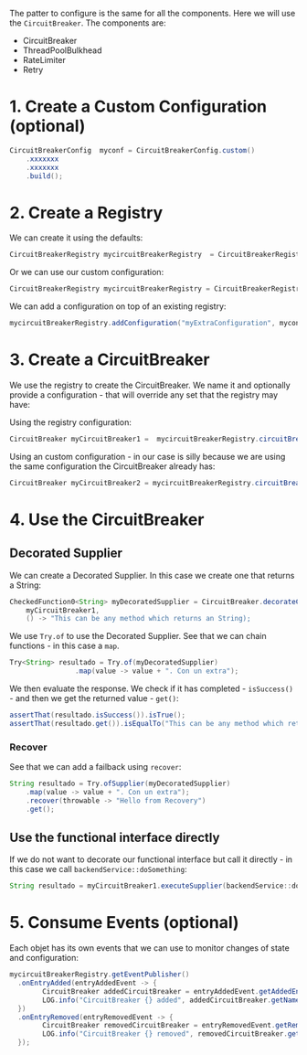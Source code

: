 The patter to configure is the same for all the components. Here we will use the `CircuitBreaker`. The components are:

- CircuitBreaker
- ThreadPoolBulkhead
- RateLimiter
- Retry 


# 1. Create a Custom Configuration (optional)

```java
CircuitBreakerConfig  myconf = CircuitBreakerConfig.custom()
	.xxxxxxx
	.xxxxxxx
	.build();
```

# 2. Create a Registry

We can create it using the defaults:

```java
CircuitBreakerRegistry mycircuitBreakerRegistry  = CircuitBreakerRegistry.ofDefaults();
```

Or we can use our custom configuration:

```java
CircuitBreakerRegistry mycircuitBreakerRegistry = CircuitBreakerRegistry.of(myconf);
```

We can add a configuration on top of an existing registry:

```java
mycircuitBreakerRegistry.addConfiguration("myExtraConfiguration", myconfig);
```

# 3. Create a CircuitBreaker

We use the registry to create the CircuitBreaker. We name it and optionally provide a configuration - that will override any set that the registry may have:

Using the registry configuration:

```java
CircuitBreaker myCircuitBreaker1 =  mycircuitBreakerRegistry.circuitBreaker("name1");
```

Using an custom configuration - in our case is silly because we are using the same configuration the CircuitBreaker already has:

```java
CircuitBreaker myCircuitBreaker2 = mycircuitBreakerRegistry.circuitBreaker("name2", myconf);
```

# 4. Use the CircuitBreaker

## Decorated Supplier

We can create a Decorated Supplier. In this case we create one that returns a String:

```java
CheckedFunction0<String> myDecoratedSupplier = CircuitBreaker.decorateCheckedSupplier(
	myCircuitBreaker1, 
	() -> "This can be any method which returns an String);
```

We use `Try.of` to use the Decorated Supplier. See that we can chain functions - in this case a `map`.

```java
Try<String> resultado = Try.of(myDecoratedSupplier)
                .map(value -> value + ". Con un extra");
```

We then evaluate the response. We check if it has completed - `isSuccess()` - and then we get the returned value - `get()`:

```java
assertThat(resultado.isSuccess()).isTrue();
assertThat(resultado.get()).isEqualTo("This can be any method which returns an String. Con un extra");
```

### Recover

See that we can add a failback using `recover`:

```java
String resultado = Try.ofSupplier(myDecoratedSupplier)
	.map(value -> value + ". Con un extra");
    .recover(throwable -> "Hello from Recovery")
	.get(); 
```

## Use the functional interface directly

If we do not want to decorate our functional interface but call it directly - in this case we call `backendService::doSomething`:

```java
String resultado = myCircuitBreaker1.executeSupplier(backendService::doSomething);
```

# 5. Consume Events (optional)

Each objet has its own events that we can use to monitor changes of state and configuration: 

```java
mycircuitBreakerRegistry.getEventPublisher()
  .onEntryAdded(entryAddedEvent -> {
		CircuitBreaker addedCircuitBreaker = entryAddedEvent.getAddedEntry();
		LOG.info("CircuitBreaker {} added", addedCircuitBreaker.getName());
  })
  .onEntryRemoved(entryRemovedEvent -> {
		CircuitBreaker removedCircuitBreaker = entryRemovedEvent.getRemovedEntry();
		LOG.info("CircuitBreaker {} removed", removedCircuitBreaker.getName());
  });
```
